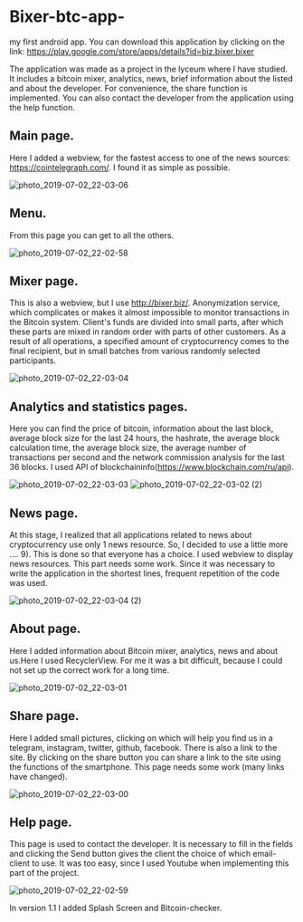 # Bixer-btc-app-
my first android app. 
You can download this application by clicking on the link: https://play.google.com/store/apps/details?id=biz.bixer.bixer

The application was made as a project in the lyceum where I have  studied. It includes a bitcoin mixer, analytics, news, brief information about the listed and about the developer. For convenience, the share function is implemented. You can also contact the developer from the application using the help function.

## Main page.
Here I added a webview, for the fastest access to one of the news sources: https://cointelegraph.com/. I found it as simple as possible.

![photo_2019-07-02_22-03-06](https://user-images.githubusercontent.com/45006912/60615133-1c4f4f80-9dd7-11e9-9824-82716f0343f4.jpg)

## Menu. 
From this page you can get to all the others.

![photo_2019-07-02_22-02-58](https://user-images.githubusercontent.com/45006912/60615182-38eb8780-9dd7-11e9-965a-24abd0ee7185.jpg)

## Mixer page. 
This is also a webview, but I use http://bixer.biz/. Anonymization service, which complicates or makes it almost impossible to monitor transactions in the Bitcoin system. Client's funds are divided into small parts, after which these parts are mixed in random order with parts of other customers. As a result of all operations, a specified amount of cryptocurrency comes to the final recipient, but in small batches from various randomly selected participants.

![photo_2019-07-02_22-03-04](https://user-images.githubusercontent.com/45006912/60615228-51f43880-9dd7-11e9-8963-532427d8364b.jpg)

## Analytics and statistics pages.
Here you can find the price of bitcoin, information about the last block, average block size for the last 24 hours, the hashrate, the average block calculation time, the average block size, the average number of transactions per second and the network commission analysis for the last 36 blocks. I used API of blockchaininfo(https://www.blockchain.com/ru/api).

![photo_2019-07-02_22-03-03](https://user-images.githubusercontent.com/45006912/60615386-aa2b3a80-9dd7-11e9-97ff-498552ce6789.jpg)
![photo_2019-07-02_22-03-02 (2)](https://user-images.githubusercontent.com/45006912/60615400-b31c0c00-9dd7-11e9-955b-acf985e0f784.jpg)

## News page. 
At this stage, I realized that all applications related to news about cryptocurrency use only 1 news resource. So, I decided to use a little more .... 9). This is done so that everyone has a choice. I used webview to display news resources. This part needs some work. Since it was necessary to write the application in the shortest lines, frequent repetition of the code was used.

![photo_2019-07-02_22-03-04 (2)](https://user-images.githubusercontent.com/45006912/60615262-6801f900-9dd7-11e9-931a-eb7a5f267463.jpg)

## About page. 
Here I added information about Bitcoin mixer, analytics, news and about us.Here I used RecyclerView. For me it was a bit difficult, because I could not set up the correct work for a long time.

![photo_2019-07-02_22-03-01](https://user-images.githubusercontent.com/45006912/60615320-7f40e680-9dd7-11e9-8147-1e3c2d7000a2.jpg)

## Share page.
Here I added small pictures, clicking on which will help you find us in a telegram, instagram, twitter, github, facebook. There is also a link to the site. By clicking on the share button you can share a link to the site using the functions of the smartphone. This page needs some work (many links have changed).

![photo_2019-07-02_22-03-00](https://user-images.githubusercontent.com/45006912/60615439-ca5af980-9dd7-11e9-8f51-133b9e0e50d0.jpg)

## Help page.
This page is used to contact the developer. It is necessary to fill in the fields and clicking the Send button gives the client the choice of which email-client to use. It was too easy, since I used Youtube when implementing this part of the project.

![photo_2019-07-02_22-02-59](https://user-images.githubusercontent.com/45006912/60615487-e52d6e00-9dd7-11e9-946a-2675c8f93812.jpg)

In version 1.1 I added Splash Screen and Bitcoin-checker.


